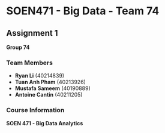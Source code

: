 # SOEN471 - Big Data - Team 74

## Assignment 1  
**Group 74**  

### Team Members  
- **Ryan Li** (40214839)  
- **Tuan Anh Pham** (40213926)  
- **Mustafa Sameem** (40190889)  
- **Antoine Cantin** (40211205)  

### Course Information  
**SOEN 471 - Big Data Analytics**  
